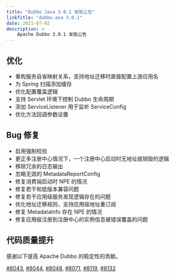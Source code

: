 ```yaml
---
title: "Dubbo Java 3.0.1 发版公告"
linkTitle: "dubbo-ava 3.0.1"
date: 2021-07-02
description: >
    Apache Dubbo 3.0.1 发版公告
---
```


## 优化
- 重构服务自省映射关系，支持地址迁移时直接配置上游应用名
- 为 Spring 扫描添加缓存
- 优化配置覆盖逻辑
- 支持 Servlet 环境下控制 Dubbo 生命周期
- 添加 ServiceListener 用于监听 ServiceConfig
- 优化方法回调参数设置

## Bug 修复
- 启用强制校验
- 更正多注册中心情况下，一个注册中心启动时无地址就销毁的逻辑
- 移除冗余的日志输出
- 忽略无效的 MetadataReportConfig
- 修复消费端启动时 NPE 的情况
- 修复若干和低版本兼容问题
- 修复若干应用级服务发现逻辑存在的问题
- 优化地址迁移规则，支持应用级地址重订阅
- 修复 MetadataInfo 存在 NPE 的情况
- 修复应用级注册到注册中心的实例信息被错误覆盖的问题

## 代码质量提升

感谢以下提高 Apache Dubbo 的稳定性的贡献。

[#8043](https://github.com/apache/dubbo/pull/8043),
[#8044](https://github.com/apache/dubbo/pull/8044),
[#8048](https://github.com/apache/dubbo/pull/8048),
[#8071](https://github.com/apache/dubbo/pull/8071),
[#8119](https://github.com/apache/dubbo/pull/8119),
[#8132](https://github.com/apache/dubbo/pull/8132)